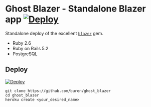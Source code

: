 # Ghost Blazer - Standalone Blazer app [![Deploy](https://www.herokucdn.com/deploy/button.svg)](https://heroku.com/deploy?template=https://github.com/buren/ghost_blazer)

Standalone deploy of the excellent [`blazer`](https://github.com/ankane/blazer) gem.

* Ruby 2.6
* Ruby on Rails 5.2
* PostgreSQL

## Deploy

[![Deploy](https://www.herokucdn.com/deploy/button.svg)](https://heroku.com/deploy?template=https://github.com/buren/ghost_blazer)

```
git clone https://github.com/buren/ghost_blazer
cd ghost_blazer
heroku create <your_desired_name>
```
